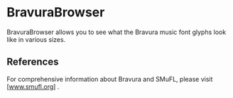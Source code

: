 BravuraBrowser
==============

BravuraBrowser allows you to see what the Bravura music font glyphs look like in various sizes. 

References
----------

For comprehensive information about Bravura and SMuFL, please visit [www.smufl.org] .